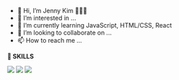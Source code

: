 - 👋 Hi, I’m Jenny Kim 👩🏻‍💻
- 👀 I’m interested in ...
- 🌱 I’m currently learning JavaScript, HTML/CSS, React
- 💞️ I’m looking to collaborate on ...
- 📫 How to reach me ...


**💪 SKILLS**

<img src="https://img.shields.io/badge/JavaScript-F7DF1E?style=flat-square&logo=JavaScript&logoColor=black"/>  <img src="https://img.shields.io/badge/HTML-E34F26?style=flat-square&logo=HTML&logoColor=red"/>
<img src="https://img.shields.io/badge/Android-3DDC84?style=flat-square&logo=Android&logoColor=white"/>



<!---
jenjenhub/jenjenhub is a ✨ special ✨ repository because its `README.md` (this file) appears on your GitHub profile.
You can click the Preview link to take a look at your changes.
--->
